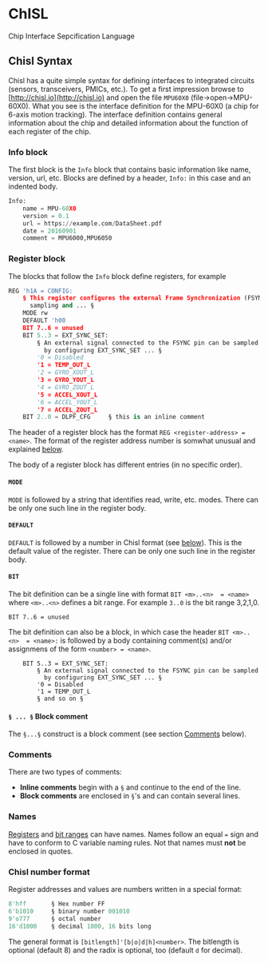 # ChISL
Chip Interface Sepcification Language

## Chisl Syntax ##

Chisl has a quite simple syntax for defining interfaces to integrated circuits (sensors, transceivers, PMICs, etc.). To get a first impression browse to [http://chisl.io](http://chisl.io) and open the file `MPU60X0` (file->open->MPU-60X0). What you see is the interface definition for the MPU-60X0 (a chip for 6-axis motion tracking). The interface definition contains general 
information about the chip and detailed information about the function of each
register of the chip.

 <a name="info"></a>
### Info block ###

The first block is the `Info` block that contains basic information like name, version, url, etc. Blocks are defined by a header, `Info:` in this case and an
indented body.

```python
Info:
    name = MPU-60X0
    version = 0.1
    url = https://example.com/DataSheet.pdf
    date = 20160901
    comment = MPU6000,MPU6050
```

<a name="register"></a>
### Register block ###

The blocks that follow the `Info` block define registers, for example

```python
REG 'h1A = CONFIG:
    § This register configures the external Frame Synchronization (FSYNC) pin
      sampling and ... §
    MODE rw
    DEFAULT 'h00
    BIT 7..6 = unused
    BIT 5..3 = EXT_SYNC_SET:
        § An external signal connected to the FSYNC pin can be sampled 
          by configuring EXT_SYNC_SET ... §
        '0 = Disabled
        '1 = TEMP_OUT_L
        '2 = GYRO_XOUT_L
        '3 = GYRO_YOUT_L
        '4 = GYRO_ZOUT_L
        '5 = ACCEL_XOUT_L
        '6 = ACCEL_YOUT_L
        '7 = ACCEL_ZOUT_L
    BIT 2..0 = DLPF_CFG     § this is an inline comment 
```
The header of a register block has the format `REG <register-address> = <name>`.
The format of the register address number is somwhat unusual and explained [below](#numbers).

The body of a register block has different entries (in no specific order).

 <a name="mode"></a>
#### `MODE` ####
`MODE` is followed by a string that identifies read, write, etc. modes.
There can be only one such line in the register body.

 <a name="default"></a>
#### `DEFAULT` ####
`DEFAULT` is followed by a number in Chisl format (see [below](#numbers)).
This is the default value of the register. 
There can be only one such line in the register body.

<a name="bit"></a>
#### `BIT` ####
The bit definition can be a single line with format 
`BIT <m>..<n>  = <name>` where `<m>..<n>` defines a bit range. For example 
`3..0` is the bit range 3,2,1,0.

```
BIT 7..6 = unused
```

The bit definition can also be a block, in which case the header 
`BIT <m>..<n>  = <name>:` is followed by a body containing comment(s) and/or
assignmens of the form `<number> = <name>`.

```
    BIT 5..3 = EXT_SYNC_SET:
        § An external signal connected to the FSYNC pin can be sampled 
          by configuring EXT_SYNC_SET ... §
        '0 = Disabled
        '1 = TEMP_OUT_L
        § and so on §
```

#### `§ ... §` Block comment ####
The `§...§` construct is a block comment (see section [Comments](#comments) below).

<a name="comments"></a>
### Comments ###
There are two types of comments:

- **Inline comments** begin with a `§` and continue to the end of the line.
- **Block comments** are enclosed in `§`'s and can contain several lines.

<a name="names"></a>
### Names ###
[Registers](#register) and [bit ranges](#bit) can have names. Names follow an equal `=` sign and have to conform to C variable naming rules. 
Not that names must **not** be enclosed in quotes.


<a name="numbers"></a>
### Chisl number format ###
Register addresses and values are numbers written in a special format:

```Verilog
8'hff       § Hex number FF
6'b1010     § binary number 001010
9'o777      § octal number
16'd1000    § decimal 1000, 16 bits long
```
The general format is `[bitlength]'[b|o|d|h]<number>`. The bitlength is optional (default 8) and the radix is optional, too (default `d` for decimal).
